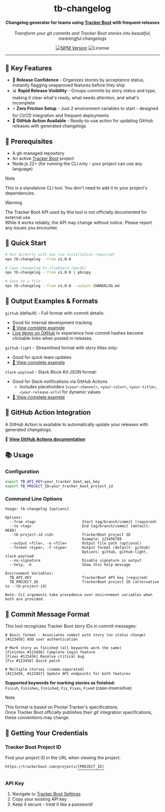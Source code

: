 <h1 align="center">
  tb-changelog
</h1>

<h4 align="center">
  Changelog generator for teams using <a href="https://trackerboot.com">Tracker Boot</a> with frequent releases
</h4>
<p align="center">
  <i>Transform your git commits and Tracker Boot stories into beautiful, meaningful changelogs</i>
</p>

<p align="center">
  <a href="https://www.npmjs.com/package/tb-changelog" ><img alt="NPM Version" src="https://img.shields.io/npm/v/tb-changelog/latest?style=flat-square&color=10a9ff"></a>
  <img alt="License" src="https://img.shields.io/github/license/Bekind-Labs/tb-changelog?style=flat-square&color=ff8577">
</p>

---

## 🚀 Key Features

- 🎯 **Release Confidence** - Organizes stories by acceptance status, instantly flagging unapproved features before they ship
- 📊 **Rapid Release Visibility** - Groups commits by story status and type, making it clear what's ready, what needs attention, and what's incomplete
- ⚡ **Zero Friction Setup** - Just 2 environment variables to start - designed for CI/CD integration and frequent deployments
- 🤖 **GitHub Action Available** - Ready-to-use action for updating GitHub releases with generated changelogs

## 🔧 Prerequisites

- A git-managed repository
- An active [Tracker Boot](https://trackerboot.com) project
- Node.js 22+ (for running the CLI only - your project can use any language)

> [!NOTE]
> This is a standalone CLI tool. You don't need to add it to your project's dependencies.

> [!WARNING]
> The Tracker Boot API used by this tool is not officially documented for external use.  
> While it works reliably, the API may change without notice. Please report any issues you encounter.

## 🎯 Quick Start

```bash
# Run directly with npx (no installation required)
npx tb-changelog --from v1.0.0

# Copy changelog to clipboard (macOS)
npx tb-changelog --from v1.0.0 | pbcopy

# Save to a file
npx tb-changelog --from v1.0.0 --output CHANGELOG.md
```

## 📸 Output Examples & Formats

`github` (default) - Full format with commit details:
- Good for internal development tracking
- [📄 View complete example](examples/01-changelog.md)
- [Live demo on GitHub](https://github.com/Bekind-Labs/tb-changelog/issues/1) to experience how commit hashes become clickable links when posted in releases.

`github-light` - Streamlined format with story titles only:
- Good for quick team updates
- [📄 View complete example](examples/02-github-light.md)

`slack-payload` - Slack Block Kit JSON format:
- Good for Slack notifications via GitHub Actions
  - Includes placeholders (`<your-channel>`, `<your-color>`, `<your-title>`, `<your-release-url>`) for dynamic values
- [📄 View complete example](examples/03-slack-payload.md)

## 🤖 GitHub Action Integration

A GitHub Action is available to automatically update your releases with generated changelogs.

📖 **[View GitHub Actions documentation](action/README.md)**

## 📚 Usage

### Configuration
```bash
export TB_API_KEY=your_tracker_boot_api_key
export TB_PROJECT_ID=your_tracker_boot_project_id
```

### Command Line Options

```
Usage: tb-changelog [options]                                                                                                     

Options:
  --from <tag>                     Start tag/branch/commit (required)
  --to <tag>                       End tag/branch/commit (default: HEAD)
  --tb-project-id <id>             TrackerBoot project ID
                                   Example: 123456789
  --output <file>, -o <file>       Output file path (optional)
  --format <type>, -f <type>       Output format (default: github)
                                   Options: github, github-light, slack-payload
  --no-signature                   Disable signature in output
  --help, -h                       Show this help message

Environment Variables:
  TB_API_KEY                       TrackerBoot API key (required)
  TB_PROJECT_ID                    TrackerBoot project ID (alternative to --tb-project-id)

Note: CLI arguments take precedence over environment variables when both are provided.
```

## 📝 Commit Message Format

This tool recognizes Tracker Boot story IDs in commit messages:

```
# Basic format - Associates commit with story (no status change)
[#123456] Add user authentication

# Mark story as finished (all keywords work the same)
[Finishes #123456] Complete login feature
[Fixes #123456] Resolve critical bug
[Fix #123456] Quick patch

# Multiple stories (comma-separated)
[#123456, #123457] Update API endpoints for both features
```

**Supported keywords for marking stories as finished:**  
`Finish`, `Finishes`, `Finished`, `Fix`, `Fixes`, `Fixed` (case-insensitive)

> [!NOTE]
> This format is based on Pivotal Tracker's specifications.  
> Once Tracker Boot officially publishes their git integration specifications, these conventions may change.

## 🔑 Getting Your Credentials
### Tracker Boot Project ID
Find your project ID in the URL when viewing the project:
```
https://trackerboot.com/projects/[PROJECT_ID]
                                 ^^^^^^^^^^^^
```

### API Key
1. Navigate to [Tracker Boot Settings](https://trackerboot.com/settings/api)
2. Copy your existing API key
3. Keep it secure - treat it like a password!
